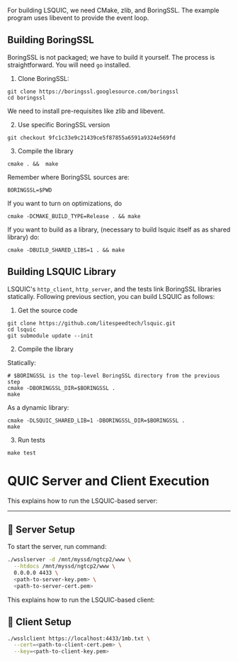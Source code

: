 
For building LSQUIC, we need CMake, zlib, and BoringSSL.  The example program
uses libevent to provide the event loop.

Building BoringSSL
------------------

BoringSSL is not packaged; we have to build it yourself.  The process is
straightforward.  You will need `go` installed.

1. Clone BoringSSL:

```
git clone https://boringssl.googlesource.com/boringssl
cd boringssl
```

We need to install pre-requisites like zlib and libevent.

2. Use specific BoringSSL version

```
git checkout 9fc1c33e9c21439ce5f87855a6591a9324e569fd
```

3. Compile the library

```
cmake . &&  make
```

Remember where BoringSSL sources are:
```
BORINGSSL=$PWD
```

If you want to turn on optimizations, do

```
cmake -DCMAKE_BUILD_TYPE=Release . && make
```

If you want to build as a library, (necessary to build lsquic itself
as as shared library) do:

```
cmake -DBUILD_SHARED_LIBS=1 . && make
```

Building LSQUIC Library
-----------------------

LSQUIC's `http_client`, `http_server`, and the tests link BoringSSL
libraries statically.  Following previous section, you can build LSQUIC
as follows:

1. Get the source code

```
git clone https://github.com/litespeedtech/lsquic.git
cd lsquic
git submodule update --init
```

2. Compile the library

Statically:


```
# $BORINGSSL is the top-level BoringSSL directory from the previous step
cmake -DBORINGSSL_DIR=$BORINGSSL .
make
```

As a dynamic library:

```
cmake -DLSQUIC_SHARED_LIB=1 -DBORINGSSL_DIR=$BORINGSSL .
make
```


3. Run tests

```
make test
```


# QUIC Server and Client Execution

This explains how to run the LSQUIC-based server:

---

## 🔧 Server Setup

To start the server, run command:

```bash
./wsslserver -d /mnt/myssd/ngtcp2/www \
  --htdocs /mnt/myssd/ngtcp2/www \
  0.0.0.0 4433 \
  <path-to-server-key.pem> \
  <path-to-server-cert.pem>
```

This explains how to run the LSQUIC-based  client: 


## 🔧 Client Setup


```bash
./wsslclient https://localhost:4433/1mb.txt \
  --cert=<path-to-client-cert.pem> \
  --key=<path-to-client-key.pem>
```
